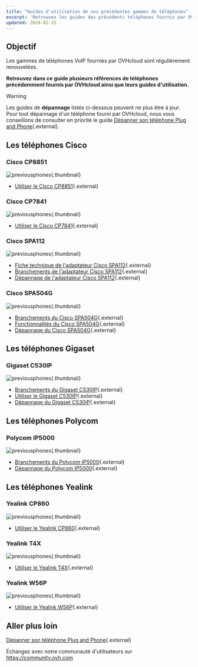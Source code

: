 ```yaml
---
title: "Guides d'utilisation de nos précédentes gammes de téléphones"
excerpt: 'Retrouvez les guides des précédents téléphones fournis par OVHcloud'
updated: 2024-02-15
---
```


## Objectif

Les gammes de téléphones VoIP fournies par OVHcloud sont régulièrement renouvelées. 

**Retrouvez dans ce guide plusieurs références de téléphones précédemment fournis par OVHcloud ainsi que leurs guides d'utilisation.**

> [!warning]
>
Les guides de **dépannage** listés ci-dessous peuvent ne plus être à jour. Pour tout dépannage d'un téléphone fourni par OVHcloud, nous vous conseillons de consulter en priorité le guide [Dépanner son téléphone Plug and Phone](troubleshoot-02-fix-control-panel1.){.external}.
>

## Les téléphones Cisco

### Cisco CP8851

![previousphones](cp8851.jpg){.thumbnail}

- [Utiliser le Cisco CP8851](cisco_8851_use1.){.external}

### Cisco CP7841

![previousphones](cp7841.jpg){.thumbnail}

- [Utiliser le Cisco CP7841](cisco_7841_use1.){.external}

### Cisco SPA112

![previousphones](spa112.jpg){.thumbnail}

- [Fiche technique de l'adaptateur Cisco SPA112](adaptateur_spa1121.){.external}
- [Branchements de l'adaptateur Cisco SPA112](branchements_spa1121.){.external}
- [Dépannage de l'adaptateur Cisco SPA112](depannage_spa1121.){.external}

### Cisco SPA504G

![previousphones](504G.jpg){.thumbnail}

- [Branchements du Cisco SPA504G](branchements_spa504g1.){.external}
- [Fonctionnalités du Cisco SPA504G](fonctionalites_spa504g1.){.external}
- [Dépannage du Cisco SPA504G](depannage_spa504g1.){.external}

## Les téléphones Gigaset

### Gigaset C530IP

![previousphones](c530.jpg){.thumbnail}

- [Branchements du Gigaset C530IP](branchements_du_c530_ip1.){.external}
- [Utiliser le Gigaset C530IP](gigaset_c530ip_use1.){.external}
- [Dépannage du Gigaset C530IP](depannage_c530_ip1.){.external}

## Les téléphones Polycom

### Polycom IP5000

![previousphones](polycomip5000.jpg){.thumbnail}

- [Branchements du Polycom IP5000](branchements_ip50001.){.external}
- [Dépannage du Polycom IP5000](depannage_ip50001.){.external}
 
## Les téléphones Yealink

### Yealink CP860

![previousphones](YealinkCP860.jpg){.thumbnail}

- [Utiliser le Yealink CP860](yealink_cp860_use1.){.external}

### Yealink T4X

![previousphones](yealinkT4XX.jpg){.thumbnail}

- [Utiliser le Yealink T4X](yealink_t4x_use1.){.external}

### Yealink W56P

![previousphones](W56P.jpg){.thumbnail}

- [Utiliser le Yealink W56P](yealink_w56p_use1.){.external}

## Aller plus loin

[Dépanner son téléphone Plug and Phone](troubleshoot-02-fix-control-panel1.){.external}

Échangez avec notre communauté d'utilisateurs sur <https://community.ovh.com>
